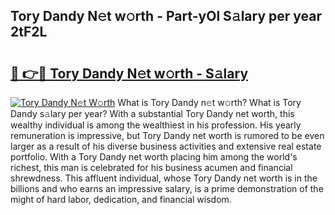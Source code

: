 ## Tory Dandy N𝚎t w𝚘rth - Part-yOl S𝚊lary per year 2tF2L

# <h2><a href="http://gc0qrsc.nevu.top/?p=Tory+Dandy">🔗 👉🔴 Tory Dandy N𝚎t w𝚘rth - S𝚊lary</a></h2>

[![Tory Dandy N𝚎t W𝚘rth](https://i.imgur.com/Oavwk0R.jpeg)](http://gc0qrsc.nevu.top/?p=Tory+Dandy)
What is Tory Dandy n𝚎t w𝚘rth? What is Tory Dandy s𝚊lary per year?
With a substantial Tory Dandy net worth, this wealthy individual is among the wealthiest in his profession. His yearly remuneration is impressive, but Tory Dandy net worth is rumored to be even larger as a result of his diverse business activities and extensive real estate portfolio. With a Tory Dandy net worth placing him among the world's richest, this man is celebrated for his business acumen and financial shrewdness. This affluent individual, whose Tory Dandy net worth is in the billions and who earns an impressive salary, is a prime demonstration of the might of hard labor, dedication, and financial wisdom.
